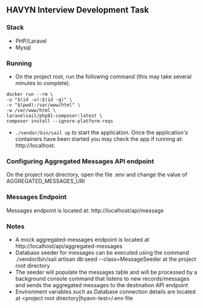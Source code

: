 ## HAVYN Interview Development Task

### Stack

- PHP/Laravel
- Mysql

### Running

- On the project root, run the following command (this may take several minutes to complete). 
```angular2html
docker run --rm \
-u "$(id -u):$(id -g)" \
-v "$(pwd):/var/www/html" \
-w /var/www/html \
laravelsail/php81-composer:latest \
composer install --ignore-platform-reqs
```

-  `./vendor/bin/sail up` to start the application. Once the application's containers have been started you may check the app if running at: http://localhost.


### Configuring Aggregated Messages API endpoint

On the project root directory, open the file .env and change the value of AGGREGATED_MESSAGES_URI

### Messages Endpoint

Messages endpoint is located at: http://localhost/api/message

### Notes

- A mock aggregated-messages endpoint is located at http://localhost/api/aggregated-messages
- Database seeder for messages can be executed using the command ./vendor/bin/sail artisan db:seed --class=MessageSeeder at the project root directory
- The seeder will populate the messages table and will be processed by a background console command that listens to new records/messages and sends the aggregated messages to the destination API endpoint
- Environment variables such as Database connection details are located at <project root directory|hyavn-test>/.env file
